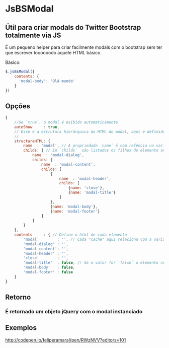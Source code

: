 # JsBSModal

## Útil para criar modals do Twitter Bootstrap totalmente via JS

É um pequeno helper para criar facilmente modals com o bootstrap sem ter que escrever toooooodo aquele HTML básico.

Básico:

```js
$.jsBsModal({
    contents: {
      'modal-body': 'Olá mundo'
    }
})
```
## Opções
```js
{
	//Se `true`, o modal é exibido automaticamente
	autoShow     : true,
    // Esse é a estrutura hierárquica do HTML do modal, aqui é definido quem é filho de quem.
    // 
	structureHTML: {
		name  : 'modal', // A propriedade `name` é com refência na variável interna `htmls` (olha lá no source depois)
		childs: { // Em `childs`  são listados os filhos do elemento anterior
			name  : 'modal-dialog',
			childs: {
				name  : 'modal-content',
				childs: [
					{
						name  : 'modal-header',
						childs: [
							{name: 'close'},
							{name: 'modal-title'}
						]
					},
					{name: 'modal-body'},
					{name: 'modal-footer'}
				]
			}
		}
	},
    contents     : { // Define o html de cada elemento
		'modal'        : '', // Cada "cache" aqui relaciona com a variável interna `htmls` (que eu comentei lá em cima)
		'modal-dialog' : '', 
		'modal-content': '',
		'modal-header' : '',
		'close'        : '',
		'modal-title'  : false, // Se o valor for `false` o elemento nem é criado
		'modal-body'   : false,
		'modal-footer' : false
	}
}
```

## Retorno
### É retornado um objeto jQuery com o modal instanciado


## Exemplos

http://codepen.io/feliperamaral/pen/RWzNVV?editors=101
